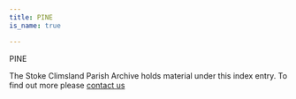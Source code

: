 ```yaml
---
title: PINE
is_name: true

---
```


PINE


The Stoke Climsland Parish Archive holds material under this index entry. To find out more please [contact us](/contact/)
